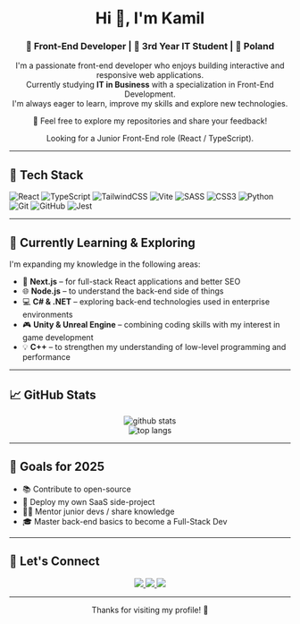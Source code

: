 <h1 align="center">Hi 👋, I'm Kamil</h1>
<h3 align="center">🎯 Front-End Developer | 💼 3rd Year IT Student | 📍 Poland</h3>

<p align="center">
  I'm a passionate front-end developer who enjoys building interactive and responsive web applications.<br>
  Currently studying <strong>IT in Business</strong> with a specialization in Front-End Development.<br>
  I'm always eager to learn, improve my skills and explore new technologies.
</p>

<p align="center">🚀 Feel free to explore my repositories and share your feedback!</p>

<p align="center">Looking for a Junior Front-End role (React / TypeScript). </p>

---

## 🧰 Tech Stack

![React](https://img.shields.io/badge/-React-61DAFB?logo=react&logoColor=black&style=for-the-badge)
![TypeScript](https://img.shields.io/badge/-TypeScript-3178C6?logo=typescript&logoColor=white&style=for-the-badge)
![TailwindCSS](https://img.shields.io/badge/-TailwindCSS-06B6D4?logo=tailwindcss&logoColor=white&style=for-the-badge)
![Vite](https://img.shields.io/badge/-Vite-646CFF?logo=vite&logoColor=white&style=for-the-badge)
![SASS](https://img.shields.io/badge/-SASS-CC6699?logo=sass&logoColor=white&style=for-the-badge)
![CSS3](https://img.shields.io/badge/-CSS3-1572B6?logo=css3&logoColor=white&style=for-the-badge)
![Python](https://img.shields.io/badge/-Python-3776AB?logo=python&logoColor=white&style=for-the-badge)
![Git](https://img.shields.io/badge/-Git-F05032?logo=git&logoColor=white&style=for-the-badge)
![GitHub](https://img.shields.io/badge/-GitHub-181717?logo=github&logoColor=white&style=for-the-badge)
![Jest](https://img.shields.io/badge/-Jest-C21325?logo=jest&logoColor=white&style=for-the-badge)

---

## 🌱 Currently Learning & Exploring

I'm expanding my knowledge in the following areas:

- 🔭 **Next.js** – for full-stack React applications and better SEO
- 🌐 **Node.js** – to understand the back-end side of things
- 💻 **C# & .NET** – exploring back-end technologies used in enterprise environments
- 🎮 **Unity & Unreal Engine** – combining coding skills with my interest in game development
- 💡 **C++** – to strengthen my understanding of low-level programming and performance

---

## 📈 GitHub Stats

<p align="center">
  <img src="https://github-readme-stats.vercel.app/api?username=KamilKonopski&show_icons=true&theme=react" alt="github stats" />
  <br/>
  <img src="https://github-readme-stats.vercel.app/api/top-langs/?username=KamilKonopski&layout=compact&theme=react" alt="top langs" />
</p>

---

## 🎯 Goals for 2025

- 📚 Contribute to open-source
- 🚀 Deploy my own SaaS side-project
- 👨‍🏫 Mentor junior devs / share knowledge
- 🎓 Master back-end basics to become a Full-Stack Dev

---

## 🤝 Let's Connect

<p align="center">
  <a href="https://www.linkedin.com/in/kamil-konopski-623567205" target="_blank">
    <img src="https://img.shields.io/badge/LinkedIn-0A66C2?logo=linkedin&logoColor=white&style=for-the-badge" />
  </a>
  <a href="mailto:Kamil.Konopski.2000@gmail.com">
    <img src="https://img.shields.io/badge/Email-D14836?logo=gmail&logoColor=white&style=for-the-badge" />
  </a>
  <a href="https://github.com/kamilkonopski">
    <img src="https://img.shields.io/badge/Portfolio-000000?logo=vercel&logoColor=white&style=for-the-badge" />
  </a>
</p>

---

<p align="center">Thanks for visiting my profile! 🙌</p>
